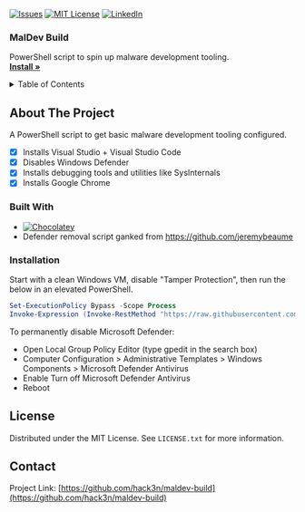 <a name="readme-top"></a>

[![Issues][issues-shield]][issues-url]
[![MIT License][license-shield]][license-url]
[![LinkedIn][linkedin-shield]][linkedin-url]

<h3>MalDev Build</h3>

<p>
  PowerShell script to spin up malware development tooling.
  <br />
  <a href="#installation"><strong>Install »</strong></a>
</p>

<!-- TABLE OF CONTENTS -->
<details>
  <summary>Table of Contents</summary>
  <ol>
    <li>
      <a href="#about-the-project">About The Project</a>
      <ul>
        <li><a href="#built-with">Built With</a></li>
      </ul>
    </li>
    <li>
      <a href="#installation">Installation</a>
    </li>
    <li><a href="#license">License</a></li>
    <li><a href="#contact">Contact</a></li>
  </ol>
</details>

<!-- ABOUT THE PROJECT -->
## About The Project

A PowerShell script to get basic malware development tooling configured.
 - [x] Installs Visual Studio + Visual Studio Code
 - [x] Disables Windows Defender
 - [x] Installs debugging tools and utilities like SysInternals
 - [x] Installs Google Chrome

### Built With

 - [![Chocolatey][Chocolatey-img]][Chocolatey-url]
 - Defender removal script ganked from https://github.com/jeremybeaume

### Installation

Start with a clean Windows VM, disable "Tamper Protection", then run the below in an elevated PowerShell.
```powershell
Set-ExecutionPolicy Bypass -Scope Process
Invoke-Expression (Invoke-RestMethod "https://raw.githubusercontent.com/hack3n/maldev-build/main/build.ps1")
```

To permanently disable Microsoft Defender:
 - Open Local Group Policy Editor (type gpedit in the search box)
 - Computer Configuration > Administrative Templates > Windows Components > Microsoft Defender Antivirus
 - Enable Turn off Microsoft Defender Antivirus
 - Reboot

## License

Distributed under the MIT License. See `LICENSE.txt` for more information.


## Contact

Project Link: [https://github.com/hack3n/maldev-build](https://github.com/hack3n/maldev-build)


<!-- MARKDOWN LINKS & IMAGES -->
<!-- https://www.markdownguide.org/basic-syntax/#reference-style-links -->
[issues-shield]: https://img.shields.io/github/issues/hack3n/maldev-build.svg?style=for-the-badge
[issues-url]: https://github.com/hack3n/maldev-build/issues
[license-shield]: https://img.shields.io/github/license/hack3n/maldev-build.svg?style=for-the-badge
[license-url]: https://github.com/hack3n/maldev-build/blob/main/LICENSE.txt
[linkedin-shield]: https://img.shields.io/badge/-LinkedIn-black.svg?style=for-the-badge&logo=linkedin&colorB=555
[linkedin-url]: https://linkedin.com/in/liam-o-brien-017aa6178/
[Chocolatey-img]: https://chocolatey.org/
[Chocolatey-url]: https://img.shields.io/badge/Chocolatey-black.svg?style=for-the-badge&logo=chocolatey&logoColor=white
